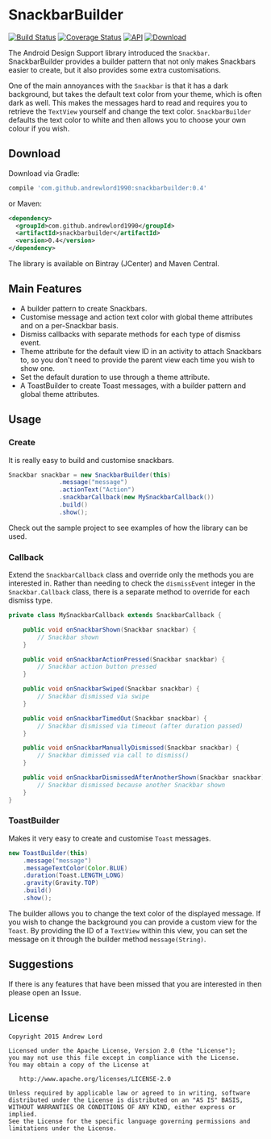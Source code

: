 # SnackbarBuilder

[![Build Status](https://travis-ci.org/andrewlord1990/SnackbarBuilder.svg?branch=master)](https://travis-ci.org/andrewlord1990/SnackbarBuilder)
[![Coverage Status](https://coveralls.io/repos/andrewlord1990/SnackbarBuilder/badge.svg?branch=master&service=github)](https://coveralls.io/github/andrewlord1990/SnackbarBuilder?branch=master)
[![API](https://img.shields.io/badge/API-7%2B-brightgreen.svg?style=flat)](https://android-arsenal.com/api?level=7)
[ ![Download](https://api.bintray.com/packages/andrewlord1990/maven/snackbar-builder/images/download.svg) ](https://bintray.com/andrewlord1990/maven/snackbar-builder/_latestVersion)

The Android Design Support library introduced the `Snackbar`. SnackbarBuilder provides a builder pattern that not only makes Snackbars easier to create, but it also provides some extra customisations.

One of the main annoyances with the `Snackbar` is that it has a dark background, but takes the default text color from your theme, which is often dark as well. This makes the messages hard to read and requires you to retrieve the `TextView` yourself and change the text color. `SnackbarBuilder` defaults the text color to white and then allows you to choose your own colour if you wish.


## Download

Download via Gradle:
```groovy
compile 'com.github.andrewlord1990:snackbarbuilder:0.4'
```
or Maven:
```xml
<dependency>
  <groupId>com.github.andrewlord1990</groupId>
  <artifactId>snackbarbuilder</artifactId>
  <version>0.4</version>
</dependency>
```

The library is available on Bintray (JCenter) and Maven Central.


## Main Features

- A builder pattern to create Snackbars.
- Customise message and action text color with global theme attributes and on a per-Snackbar basis.
- Dismiss callbacks with separate methods for each type of dismiss event.
- Theme attribute for the default view ID in an activity to attach Snackbars to, so you don't need to provide the parent view each time you wish to show one.
- Set the default duration to use through a theme attribute.
- A ToastBuilder to create Toast messages, with a builder pattern and global theme attributes.

## Usage

### Create

It is really easy to build and customise snackbars.

```java
Snackbar snackbar = new SnackbarBuilder(this)
              .message("message")
              .actionText("Action")
              .snackbarCallback(new MySnackbarCallback())
              .build()
              .show();
```

Check out the sample project to see examples of how the library can be used.

### Callback

Extend the `SnackbarCallback` class and override only the methods you are interested in. Rather than needing to check the `dismissEvent` integer in the `Snackbar.Callback` class, there is a separate method to override for each dismiss type.

```java
private class MySnackbarCallback extends SnackbarCallback {

    public void onSnackbarShown(Snackbar snackbar) {
        // Snackbar shown
    }

    public void onSnackbarActionPressed(Snackbar snackbar) {
        // Snackbar action button pressed
    }

    public void onSnackbarSwiped(Snackbar snackbar) {
        // Snackbar dismissed via swipe
    }

    public void onSnackbarTimedOut(Snackbar snackbar) {
        // Snackbar dismissed via timeout (after duration passed)
    }

    public void onSnackbarManuallyDismissed(Snackbar snackbar) {
        // Snackbar dimissed via call to dismiss()
    }

    public void onSnackbarDismissedAfterAnotherShown(Snackbar snackbar) {
        // Snackbar dismissed because another Snackbar shown
    }
}
```

### ToastBuilder

Makes it very easy to create and customise `Toast` messages.

```java
new ToastBuilder(this)
    .message("message")
    .messageTextColor(Color.BLUE)
    .duration(Toast.LENGTH_LONG)
    .gravity(Gravity.TOP)
    .build()
    .show();
```

The builder allows you to change the text color of the displayed message. If you wish to change the background you can provide a custom view for the `Toast`. By providing the ID of a `TextView` within this view, you can set the message on it through the builder method `message(String)`.

## Suggestions

If there is any features that have been missed that you are interested in then please open an Issue.

## License

    Copyright 2015 Andrew Lord

    Licensed under the Apache License, Version 2.0 (the "License");
    you may not use this file except in compliance with the License.
    You may obtain a copy of the License at

       http://www.apache.org/licenses/LICENSE-2.0

    Unless required by applicable law or agreed to in writing, software
    distributed under the License is distributed on an "AS IS" BASIS,
    WITHOUT WARRANTIES OR CONDITIONS OF ANY KIND, either express or implied.
    See the License for the specific language governing permissions and
    limitations under the License.
